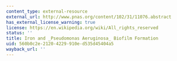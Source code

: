 ```yaml
---
content_type: external-resource
external_url: http://www.pnas.org/content/102/31/11076.abstract
has_external_license_warning: true
license: https://en.wikipedia.org/wiki/All_rights_reserved
status: ''
title: Iron and _Pseudomonas Aeruginosa_ Biofilm Formation
uid: 560b0c2e-2120-4229-910e-d535d45404a5
wayback_url: ''
---
```

